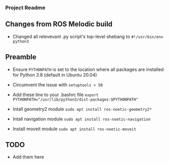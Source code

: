 ### Project Readme

## Changes from ROS Melodic build
* Changed all relevevant .py script's top-level shebang to ```#!/usr/bin/env python3```

## Preamble

* Ensure ```PYTHONPATH``` is set to the location where all packages are installed for Python 3.8 (default in Ubuntu 20.04)

* Circumvent the issue with ```setuptools > 50```

* Add these line to your .bashrc file
```export PYTHONPATH="/usr/lib/python3/dist-packages:$PYTHONPATH"```

* Intall geometry2 module ```sudo apt install ros-noetic-geometry2*```

* Intall navigation module ```sudo apt install ros-noetic-navigation```

* Install moveit module ```sudo apt install ros-noetic-moveit```

## TODO
* Add them here